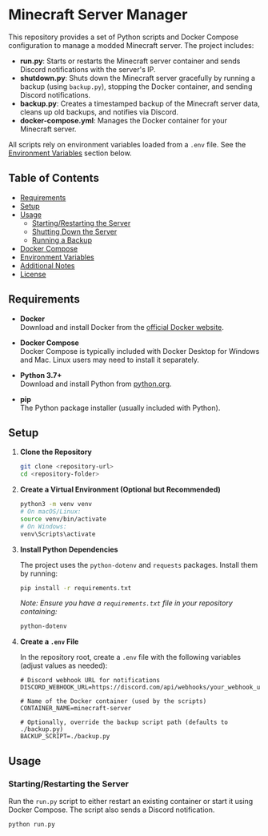 # Minecraft Server Manager

This repository provides a set of Python scripts and Docker Compose configuration to manage a modded Minecraft server. The project includes:

- **run.py**: Starts or restarts the Minecraft server container and sends Discord notifications with the server's IP.
- **shutdown.py**: Shuts down the Minecraft server gracefully by running a backup (using `backup.py`), stopping the Docker container, and sending Discord notifications.
- **backup.py**: Creates a timestamped backup of the Minecraft server data, cleans up old backups, and notifies via Discord.
- **docker-compose.yml**: Manages the Docker container for your Minecraft server.

All scripts rely on environment variables loaded from a `.env` file. See the [Environment Variables](#environment-variables) section below.

## Table of Contents

- [Requirements](#requirements)
- [Setup](#setup)
- [Usage](#usage)
  - [Starting/Restarting the Server](#startingrestart-the-server)
  - [Shutting Down the Server](#shutting-down-the-server)
  - [Running a Backup](#running-a-backup)
- [Docker Compose](#docker-compose)
- [Environment Variables](#environment-variables)
- [Additional Notes](#additional-notes)
- [License](#license)

## Requirements

- **Docker**  
  Download and install Docker from the [official Docker website](https://www.docker.com/get-started).

- **Docker Compose**  
  Docker Compose is typically included with Docker Desktop for Windows and Mac. Linux users may need to install it separately.

- **Python 3.7+**  
  Download and install Python from [python.org](https://www.python.org/downloads/).

- **pip**  
  The Python package installer (usually included with Python).

## Setup

1. **Clone the Repository**

    ```bash
    git clone <repository-url>
    cd <repository-folder>
    ```

2. **Create a Virtual Environment (Optional but Recommended)**

    ```bash
    python3 -m venv venv
    # On macOS/Linux:
    source venv/bin/activate
    # On Windows:
    venv\Scripts\activate
    ```

3. **Install Python Dependencies**

    The project uses the `python-dotenv` and `requests` packages. Install them by running:

    ```bash
    pip install -r requirements.txt
    ```

    *Note: Ensure you have a `requirements.txt` file in your repository containing:*

    ```txt
    python-dotenv
    ```

4. **Create a `.env` File**

    In the repository root, create a `.env` file with the following variables (adjust values as needed):

    ```dotenv
    # Discord webhook URL for notifications
    DISCORD_WEBHOOK_URL=https://discord.com/api/webhooks/your_webhook_url

    # Name of the Docker container (used by the scripts)
    CONTAINER_NAME=minecraft-server

    # Optionally, override the backup script path (defaults to ./backup.py)
    BACKUP_SCRIPT=./backup.py
    ```

## Usage

### Starting/Restarting the Server

Run the `run.py` script to either restart an existing container or start it using Docker Compose. The script also sends a Discord notification.

```bash
python run.py
